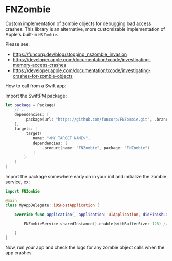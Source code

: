 # FNZombie

Custom implementation of zombie objects for debugging bad access crashes. This library is an alternative, more customizable implementation of Apple's built-in `NSZombie`.

Please see:
* https://funcorp.dev/blog/stopping_nszombie_invasion
* https://developer.apple.com/documentation/xcode/investigating-memory-access-crashes
* https://developer.apple.com/documentation/xcode/investigating-crashes-for-zombie-objects

How to call from a Swift app:

Import the SwiftPM package:
```swift
let package = Package(
    // ...
    dependencies: [
        .package(url: "https://github.com/funcorp/FNZombie.git", .branch("master"))
    ],
    targets: [
        .target(
            name: "<MY TARGET NAME>",
            dependencies: [
                .product(name: "FNZombie", package: "FNZombie")
            ]
        )
    ]
)
```

Import the package somewhere early on in your init and initialize the zombie service, ex:

```swift
import FNZombie

@main
class MyAppDelegate: iOSHostApplication {

    override func application(_ application: UIApplication, didFinishLaunchingWithOptions launchOptions: [UIApplication.LaunchOptionsKey: Any]?) -> Bool {

        FNZombieService.sharedInstance().enable(withBufferSize: 128) // This buffer size can be whatever you want

    }
}
```

Now, run your app and check the logs for any zombie object calls when the app crashes.